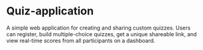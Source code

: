 # Quiz-application
A simple web application for creating and sharing custom quizzes. Users can register, build multiple-choice quizzes, get a unique shareable link, and view real-time scores from all participants on a dashboard.
